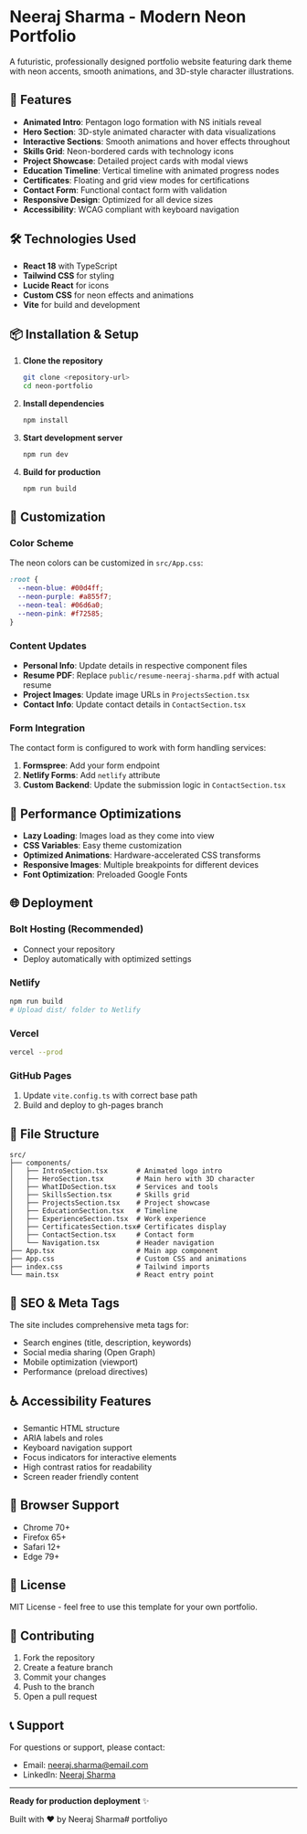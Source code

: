 # Neeraj Sharma - Modern Neon Portfolio

A futuristic, professionally designed portfolio website featuring dark theme with neon accents, smooth animations, and 3D-style character illustrations.

## 🚀 Features

- **Animated Intro**: Pentagon logo formation with NS initials reveal
- **Hero Section**: 3D-style animated character with data visualizations
- **Interactive Sections**: Smooth animations and hover effects throughout
- **Skills Grid**: Neon-bordered cards with technology icons
- **Project Showcase**: Detailed project cards with modal views
- **Education Timeline**: Vertical timeline with animated progress nodes
- **Certificates**: Floating and grid view modes for certifications
- **Contact Form**: Functional contact form with validation
- **Responsive Design**: Optimized for all device sizes
- **Accessibility**: WCAG compliant with keyboard navigation

## 🛠️ Technologies Used

- **React 18** with TypeScript
- **Tailwind CSS** for styling
- **Lucide React** for icons
- **Custom CSS** for neon effects and animations
- **Vite** for build and development

## 📦 Installation & Setup

1. **Clone the repository**
   ```bash
   git clone <repository-url>
   cd neon-portfolio
   ```

2. **Install dependencies**
   ```bash
   npm install
   ```

3. **Start development server**
   ```bash
   npm run dev
   ```

4. **Build for production**
   ```bash
   npm run build
   ```

## 🎨 Customization

### Color Scheme
The neon colors can be customized in `src/App.css`:
```css
:root {
  --neon-blue: #00d4ff;
  --neon-purple: #a855f7;
  --neon-teal: #06d6a0;
  --neon-pink: #f72585;
}
```

### Content Updates
- **Personal Info**: Update details in respective component files
- **Resume PDF**: Replace `public/resume-neeraj-sharma.pdf` with actual resume
- **Project Images**: Update image URLs in `ProjectsSection.tsx`
- **Contact Info**: Update contact details in `ContactSection.tsx`

### Form Integration
The contact form is configured to work with form handling services:

1. **Formspree**: Add your form endpoint
2. **Netlify Forms**: Add `netlify` attribute
3. **Custom Backend**: Update the submission logic in `ContactSection.tsx`

## 📱 Performance Optimizations

- **Lazy Loading**: Images load as they come into view
- **CSS Variables**: Easy theme customization
- **Optimized Animations**: Hardware-accelerated CSS transforms
- **Responsive Images**: Multiple breakpoints for different devices
- **Font Optimization**: Preloaded Google Fonts

## 🌐 Deployment

### Bolt Hosting (Recommended)
- Connect your repository
- Deploy automatically with optimized settings

### Netlify
```bash
npm run build
# Upload dist/ folder to Netlify
```

### Vercel
```bash
vercel --prod
```

### GitHub Pages
1. Update `vite.config.ts` with correct base path
2. Build and deploy to gh-pages branch

## 📄 File Structure

```
src/
├── components/
│   ├── IntroSection.tsx       # Animated logo intro
│   ├── HeroSection.tsx        # Main hero with 3D character
│   ├── WhatIDoSection.tsx     # Services and tools
│   ├── SkillsSection.tsx      # Skills grid
│   ├── ProjectsSection.tsx    # Project showcase
│   ├── EducationSection.tsx   # Timeline
│   ├── ExperienceSection.tsx  # Work experience
│   ├── CertificatesSection.tsx# Certificates display
│   ├── ContactSection.tsx     # Contact form
│   └── Navigation.tsx         # Header navigation
├── App.tsx                    # Main app component
├── App.css                    # Custom CSS and animations
├── index.css                  # Tailwind imports
└── main.tsx                   # React entry point
```

## 🎯 SEO & Meta Tags

The site includes comprehensive meta tags for:
- Search engines (title, description, keywords)
- Social media sharing (Open Graph)
- Mobile optimization (viewport)
- Performance (preload directives)

## ♿ Accessibility Features

- Semantic HTML structure
- ARIA labels and roles
- Keyboard navigation support
- Focus indicators for interactive elements
- High contrast ratios for readability
- Screen reader friendly content

## 🔧 Browser Support

- Chrome 70+
- Firefox 65+
- Safari 12+
- Edge 79+

## 📝 License

MIT License - feel free to use this template for your own portfolio.

## 🤝 Contributing

1. Fork the repository
2. Create a feature branch
3. Commit your changes
4. Push to the branch
5. Open a pull request

## 📞 Support

For questions or support, please contact:
- Email: neeraj.sharma@email.com
- LinkedIn: [Neeraj Sharma](https://linkedin.com/in/neeraj-sharma)

---

**Ready for production deployment** ✨

Built with ❤️ by Neeraj Sharma# portfoliyo
